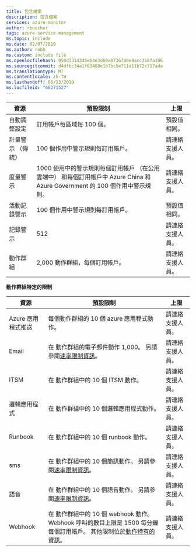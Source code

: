 ```yaml
---
title: 包含檔案
description: 包含檔案
services: azure-monitor
author: rboucher
tags: azure-service-management
ms.topic: include
ms.date: 02/07/2019
ms.author: robb
ms.custom: include file
ms.openlocfilehash: 050d3314345e64e3d69a07367a0e9acc318fa106
ms.sourcegitcommit: d4dfbc34a1f03488e1b7bc5e711a11b72c717ada
ms.translationtype: MT
ms.contentlocale: zh-TW
ms.lasthandoff: 06/13/2019
ms.locfileid: "66271527"
---
```

| 資源 | 預設限制 | 上限 |
| --- | --- | --- |
| 自動調整設定 |訂用帳戶每區域每 100 個。 | 預設值相同。 |
| 計量警示 （傳統） |100 個作用中警示規則每訂用帳戶。 | 請連絡支援人員。 |
| 度量警示 |1000 使用中的警示規則每個訂用帳戶 （在公用雲端中） 和每個訂用帳戶中 Azure China 和 Azure Government 的 100 個作用中警示規則。 | 請連絡支援人員。 |
| 活動記錄警示 | 100 個作用中警示規則每訂用帳戶。 | 預設值相同。 |
| 記錄警示 | 512 | 請連絡支援人員。 |
| 動作群組 |2,000 動作群組，每個訂用帳戶。 | 請連絡支援人員。 |

**動作群組特定的限制**

| 資源 | 預設限制 | 上限 |
| --- | --- | --- |
| Azure 應用程式推送 | 每個動作群組的 10 個 azure 應用程式動作。 | 請連絡支援人員。 |
| Email | 在 動作群組的電子郵件動作 1,000。 另請參閱[速率限制資訊](../articles/azure-monitor/platform/alerts-rate-limiting.md)。 | 請連絡支援人員。 |
| ITSM | 在 動作群組中的 10 個 ITSM 動作。 | 請連絡支援人員。 | 
| 邏輯應用程式 | 在 動作群組中的 10 個邏輯應用程式動作。 | 請連絡支援人員。 |
| Runbook | 在 動作群組中的 10 個 runbook 動作。 | 請連絡支援人員。 |
| sms | 在 動作群組中的 10 個簡訊動作。 另請參閱[速率限制資訊](../articles/azure-monitor/platform/alerts-rate-limiting.md)。 | 請連絡支援人員。 |
| 語音 | 在 動作群組中的 10 個語音動作。 另請參閱[速率限制資訊](../articles/azure-monitor/platform/alerts-rate-limiting.md)。 | 請連絡支援人員。 |
| Webhook | 在 動作群組中的 10 個 webhook 動作。  Webhook 呼叫的數目上限是 1500 每分鐘每個訂用帳戶。 其他限制位於[動作特有的資訊](../articles/azure-monitor/platform/action-groups.md#action-specific-information)。  | 請連絡支援人員。 |
